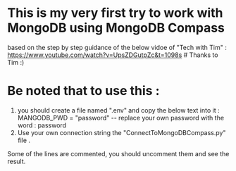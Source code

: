 # This is my very first try to work with MongoDB using MongoDB Compass 
based on the step by step guidance of the below vidoe of "Tech with Tim" :
https://www.youtube.com/watch?v=UpsZDGutpZc&t=1098s  # Thanks to Tim :)

# Be noted that to use this :
1.  you should create a file named ".env"  and copy the below text into it :
    MANGODB_PWD = "password"
    -- replace your own password with the word : password
2.  Use your own connection string the  "ConnectToMongoDBCompass.py" file .

Some of the lines are commented, you should uncomment them and see the result.


